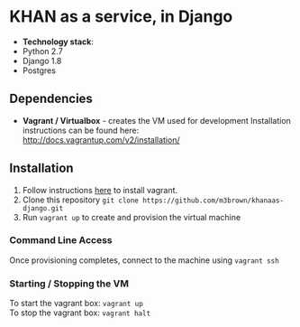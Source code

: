 # KHAN as a service, in Django

  - **Technology stack**: 
   - Python 2.7
   - Django 1.8
   - Postgres

## Dependencies
- **Vagrant / Virtualbox** - creates the VM used for development
    Installation instructions can be found here: http://docs.vagrantup.com/v2/installation/

## Installation
1. Follow instructions [here](http://www.vagrantup.com/downloads) to install vagrant.  
2. Clone this repository `git clone https://github.com/m3brown/khanaas-django.git`
3. Run `vagrant up` to create and provision the virtual machine

### Command Line Access
Once provisioning completes, connect to the machine using `vagrant ssh`

### Starting / Stopping the VM
To start the vagrant box: `vagrant up`  
To stop the vagrant box: `vagrant halt`  
